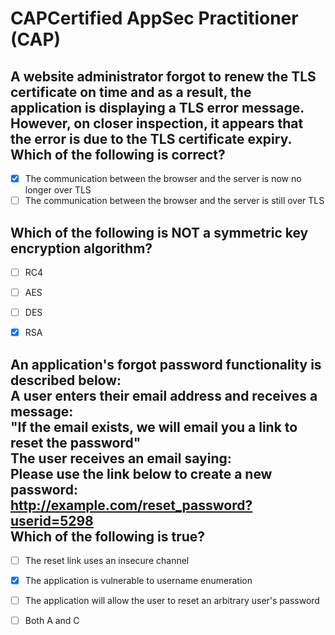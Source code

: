 # CAPCertified AppSec Practitioner (CAP)

A website administrator forgot to renew the TLS certificate on time and as a result, the application is displaying a TLS error message. However, on closer inspection, it appears that the error is due to the TLS certificate expiry.
 Which of the following is correct?
 --------------------------------------------

- [x] The communication between the browser and the server is now no longer over TLS
- [ ] The communication between the browser and the server is still over TLS

## Which of the following is NOT a symmetric key encryption algorithm?

- [ ] RC4
- [ ] AES
- [ ] DES
- [x] RSA



An application's forgot password functionality is described below: <br>
A user enters their email address and receives a message: <br>
"If the email exists, we will email you a link to reset the password" <br>
The user receives an email saying: <br>
Please use the link below to create a new password: <br>
http://example.com/reset_password?userid=5298 <br>
Which of the following is true?
------------------------------------------

- [ ] The reset link uses an insecure channel
- [x] The application is vulnerable to username enumeration
- [ ] The application will allow the user to reset an arbitrary user's password
- [ ] Both A and C


